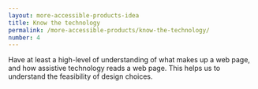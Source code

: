 ```yaml
---
layout: more-accessible-products-idea
title: Know the technology
permalink: /more-accessible-products/know-the-technology/
number: 4
---
```


Have at least a high-level of understanding of what makes up a web page, and how assistive technology reads a web page. This helps us to understand the feasibility of design choices.